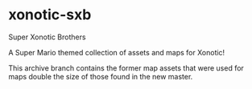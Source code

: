 # xonotic-sxb
Super Xonotic Brothers

A Super Mario themed collection of assets and maps for Xonotic!


This archive branch contains the former map assets that were used for maps double the size of those found in the new master.
